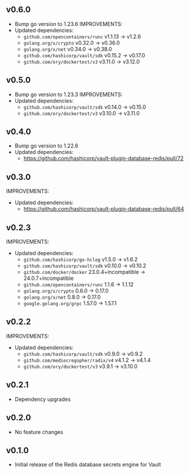 ## v0.6.0
* Bump go version to 1.23.6
IMPROVEMENTS:
* Updated dependencies:
    * `github.com/opencontainers/runc` v1.1.13 -> v1.2.6
    * `golang.org/x/crypto` v0.32.0 -> v0.36.0
    * `golang.org/x/net` v0.34.0 -> v0.38.0
    * `github.com/hashicorp/vault/sdk` v0.15.2 -> v0.17.0
    * `github.com/ory/dockertest/v3` v3.11.0 -> v3.12.0

## v0.5.0
* Bump go version to 1.23.3
IMPROVEMENTS:
* Updated dependencies:
  * `github.com/hashicorp/vault/sdk` v0.14.0 -> v0.15.0
  * `github.com/ory/dockertest/v3` v3.10.0 -> v3.11.0 

## v0.4.0
* Bump go version to 1.22.6
* Updated dependencies:
   * https://github.com/hashicorp/vault-plugin-database-redis/pull/72

## v0.3.0
IMPROVEMENTS:
* Updated dependencies:
   * https://github.com/hashicorp/vault-plugin-database-redis/pull/64

## v0.2.3
IMPROVEMENTS:
* Updated dependencies:
   * `github.com/hashicorp/go-hclog` v1.5.0 -> v1.6.2
   * `github.com/hashicorp/vault/sdk` v0.10.0 -> v0.10.2
   * `github.com/docker/docker` 23.0.4+incompatible -> 24.0.7+incompatible
   * `github.com/opencontainers/runc` 1.1.6 -> 1.1.12
   * `golang.org/x/crypto` 0.6.0 -> 0.17.0
   * `golang.org/x/net` 0.8.0 -> 0.17.0
   * `google.golang.org/grpc` 1.57.0 -> 1.57.1


## v0.2.2
IMPROVEMENTS:
* Updated dependencies:
   * `github.com/hashicorp/vault/sdk` v0.9.0 -> v0.9.2
   * `github.com/mediocregopher/radix/v4` v4.1.2 -> v4.1.4
   * `github.com/ory/dockertest/v3` v3.9.1 -> v3.10.0

## v0.2.1
* Dependency upgrades

## v0.2.0
* No feature changes

## v0.1.0

* Initial release of the Redis database secrets engine for Vault
